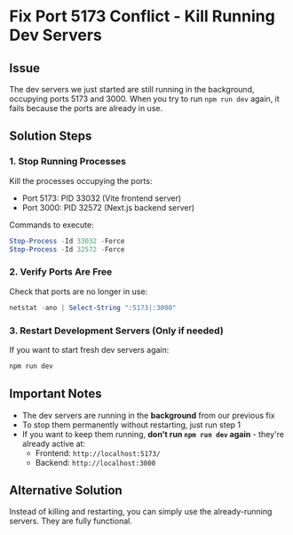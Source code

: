 <!-- 355462f2-e36a-428f-affe-70f6895e1313 0e40f9dd-843f-4bff-adeb-aa5b9a9fd731 -->
# Fix Port 5173 Conflict - Kill Running Dev Servers

## Issue

The dev servers we just started are still running in the background, occupying ports 5173 and 3000. When you try to run `npm run dev` again, it fails because the ports are already in use.

## Solution Steps

### 1. Stop Running Processes

Kill the processes occupying the ports:

- Port 5173: PID 33032 (Vite frontend server)
- Port 3000: PID 32572 (Next.js backend server)

Commands to execute:

```powershell
Stop-Process -Id 33032 -Force
Stop-Process -Id 32572 -Force
```

### 2. Verify Ports Are Free

Check that ports are no longer in use:

```powershell
netstat -ano | Select-String ":5173|:3000"
```

### 3. Restart Development Servers (Only if needed)

If you want to start fresh dev servers again:

```bash
npm run dev
```

## Important Notes

- The dev servers are running in the **background** from our previous fix
- To stop them permanently without restarting, just run step 1
- If you want to keep them running, **don't run `npm run dev` again** - they're already active at:
  - Frontend: `http://localhost:5173/`
  - Backend: `http://localhost:3000`

## Alternative Solution

Instead of killing and restarting, you can simply use the already-running servers. They are fully functional.